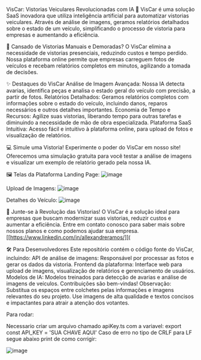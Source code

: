 VisCar: Vistorias Veiculares Revolucionadas com IA 🚀
VisCar é uma solução SaaS inovadora que utiliza inteligência artificial para automatizar vistorias veiculares. 
Através de análise de imagens, geramos relatórios detalhados sobre o estado de um veículo, simplificando o processo de vistoria para empresas e aumentando a eficiência.

🤯 Cansado de Vistorias Manuais e Demoradas?
O VisCar elimina a necessidade de vistorias presenciais, reduzindo custos e tempo perdido.
Nossa plataforma online permite que empresas carreguem fotos de veículos e recebam relatórios completos em minutos, agilizando a tomada de decisões.

✨ Destaques do VisCar
Análise de Imagem Avançada: Nossa IA detecta avarias, identifica peças e analisa o estado geral do veículo com precisão, a partir de fotos.
Relatórios Detalhados: Geramos relatórios completos com informações sobre o estado do veículo, incluindo danos, reparos necessários e outros detalhes importantes.
Economia de Tempo e Recursos: Agilize suas vistorias, liberando tempo para outras tarefas e diminuindo a necessidade de mão de obra especializada.
Plataforma SaaS Intuitiva: Acesso fácil e intuitivo à plataforma online, para upload de fotos e visualização de relatórios.

💻 Simule uma Vistoria!
Experimente o poder do VisCar em nosso site! Oferecemos uma simulação gratuita para você testar a análise de imagens e visualizar um exemplo de relatório gerado pela nossa IA.

🖼️ Telas da Plataforma
Landing Page:
![image](https://github.com/alehsilva/viscar/assets/46385659/38457ed1-fddb-4503-8898-a894fbc7d082)

Upload de Imagens:
![image](https://github.com/alehsilva/viscar/assets/46385659/4cbc29eb-85ca-4248-8736-de81e66f0254)

Detalhes do Veículo:
![image](https://github.com/alehsilva/viscar/assets/46385659/50d878bc-b9c9-44f1-969f-5280028ac9be)

🚀 Junte-se à Revolução das Vistorias!
O VisCar é a solução ideal para empresas que buscam modernizar suas vistorias, reduzir custos e aumentar a eficiência. Entre em contato conosco para saber mais sobre nossos planos e como podemos ajudar sua empresa.
[[https://www.linkedin.com/in/allexandreramos/]](

🛠️ Para Desenvolvedores
Este repositório contém o código fonte do VisCar, incluindo:
API de análise de imagens: Responsável por processar as fotos e gerar os dados da vistoria.
Frontend da plataforma: Interface web para upload de imagens, visualização de relatórios e gerenciamento de usuários.
Modelos de IA: Modelos treinados para detecção de avarias e análise de imagens de veículos.
Contribuições são bem-vindas!
Observação: Substitua os espaços entre colchetes pelas informações e imagens relevantes do seu projeto. Use imagens de alta qualidade e textos concisos e impactantes para atrair a atenção dos votantes.


Para rodar:

Necessario criar um arquivo chamado apiKey.ts com a variavel: export const API_KEY = 'SUA CHAVE AQUI'
Caso de erro no tipo de CRLF para LF segue abaixo print de como corrigir:

![image](https://github.com/alehsilva/viscar/assets/46385659/a777ae75-c48b-4fed-b6d3-4c13d67852fa)

